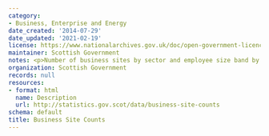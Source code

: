 ```yaml
---
category:
- Business, Enterprise and Energy
date_created: '2014-07-29'
date_updated: '2021-02-19'
license: https://www.nationalarchives.gov.uk/doc/open-government-licence/version/3/
maintainer: Scottish Government
notes: <p>Number of business sites by sector and employee size band by SIC 2007.</p>
organization: Scottish Government
records: null
resources:
- format: html
  name: Description
  url: http://statistics.gov.scot/data/business-site-counts
schema: default
title: Business Site Counts
---
```

